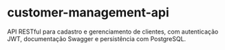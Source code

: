 # customer-management-api
API RESTful para cadastro e gerenciamento de clientes, com autenticação JWT, documentação Swagger e persistência com PostgreSQL.
